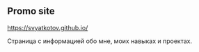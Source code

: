 ## Promo site

https://svyatkotov.github.io/

Страница с информацией обо мне, моих навыках и проектах.
